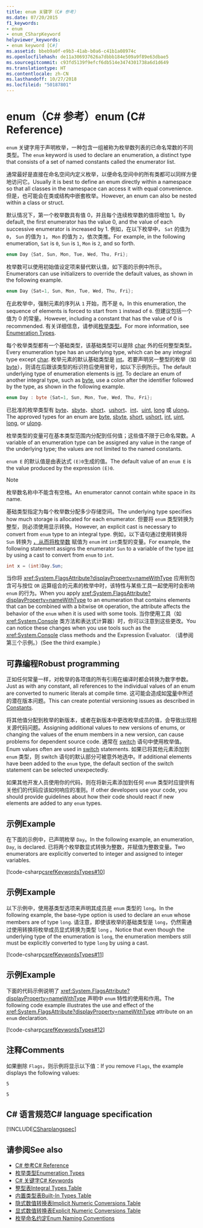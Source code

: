 ```yaml
---
title: enum 关键字（C# 参考）
ms.date: 07/20/2015
f1_keywords:
- enum
- enum_CSharpKeyword
helpviewer_keywords:
- enum keyword [C#]
ms.assetid: bbeb9a0f-e9b3-41ab-b0a6-c41b1a08974c
ms.openlocfilehash: de11a306937626a7dbbb184e509a9f89e63dbae5
ms.sourcegitcommit: c93fd5139f9efcf6db514e3474301738a6d1d649
ms.translationtype: HT
ms.contentlocale: zh-CN
ms.lasthandoff: 10/27/2018
ms.locfileid: "50187801"
---
```

# <a name="enum-c-reference"></a><span data-ttu-id="035ee-102">enum（C# 参考）</span><span class="sxs-lookup"><span data-stu-id="035ee-102">enum (C# Reference)</span></span>

<span data-ttu-id="035ee-103">`enum` 关键字用于声明枚举，一种包含一组被称为枚举数列表的已命名常数的不同类型。</span><span class="sxs-lookup"><span data-stu-id="035ee-103">The `enum` keyword is used to declare an enumeration, a distinct type that consists of a set of named constants called the enumerator list.</span></span>  

<span data-ttu-id="035ee-104">通常最好是直接在命名空间内定义枚举，以便命名空间中的所有类都可以同样方便地访问它。</span><span class="sxs-lookup"><span data-stu-id="035ee-104">Usually it is best to define an enum directly within a namespace so that all classes in the namespace can access it with equal convenience.</span></span> <span data-ttu-id="035ee-105">但是，也可能会在类或结构中嵌套枚举。</span><span class="sxs-lookup"><span data-stu-id="035ee-105">However, an enum can also be nested within a class or struct.</span></span>

<span data-ttu-id="035ee-106">默认情况下，第一个枚举数具有值 0，并且每个连续枚举数的值将增加 1。</span><span class="sxs-lookup"><span data-stu-id="035ee-106">By default, the first enumerator has the value 0, and the value of each successive enumerator is increased by 1.</span></span> <span data-ttu-id="035ee-107">例如，在以下枚举中， `Sat` 的值为 `0`， `Sun` 的值为 `1`， `Mon` 的值为 `2`，依次类推。</span><span class="sxs-lookup"><span data-stu-id="035ee-107">For example, in the following enumeration, `Sat` is `0`, `Sun` is `1`, `Mon` is `2`, and so forth.</span></span>

```csharp
enum Day {Sat, Sun, Mon, Tue, Wed, Thu, Fri};
```

<span data-ttu-id="035ee-108">枚举数可以使用初始值设定项来替代默认值，如下面的示例中所示。</span><span class="sxs-lookup"><span data-stu-id="035ee-108">Enumerators can use initializers to override the default values, as shown in the following example.</span></span>

```csharp
enum Day {Sat=1, Sun, Mon, Tue, Wed, Thu, Fri};
```

<span data-ttu-id="035ee-109">在此枚举中，强制元素的序列从 `1` 开始，而不是 `0`。</span><span class="sxs-lookup"><span data-stu-id="035ee-109">In this enumeration, the sequence of elements is forced to start from `1` instead of `0`.</span></span> <span data-ttu-id="035ee-110">但建议包括一个值为 0 的常量。</span><span class="sxs-lookup"><span data-stu-id="035ee-110">However, including a constant that has the value of 0 is recommended.</span></span> <span data-ttu-id="035ee-111">有关详细信息，请参阅[枚举类型](../../programming-guide/enumeration-types.md)。</span><span class="sxs-lookup"><span data-stu-id="035ee-111">For more information, see [Enumeration Types](../../programming-guide/enumeration-types.md).</span></span>

<span data-ttu-id="035ee-112">每个枚举类型都有一个基础类型，该基础类型可以是除 [char](char.md) 外的任何整型类型。</span><span class="sxs-lookup"><span data-stu-id="035ee-112">Every enumeration type has an underlying type, which can be any integral type except [char](char.md).</span></span> <span data-ttu-id="035ee-113">枚举元素的默认基础类型是 [int](int.md)。若要声明另一整型的枚举（如 [byte](byte.md)），则请在后跟该类型的标识符后使用冒号，如以下示例所示。</span><span class="sxs-lookup"><span data-stu-id="035ee-113">The default underlying type of enumeration elements is [int](int.md). To declare an enum of another integral type, such as [byte](byte.md), use a colon after the identifier followed by the type, as shown in the following example.</span></span>

```csharp
enum Day : byte {Sat=1, Sun, Mon, Tue, Wed, Thu, Fri};
```

<span data-ttu-id="035ee-114">已批准的枚举类型有 [byte](byte.md)、[sbyte](sbyte.md)、[short](short.md)、[ushort](ushort.md)、[int](int.md)、[uint](uint.md), [long](long.md) 或 [ulong](ulong.md)。</span><span class="sxs-lookup"><span data-stu-id="035ee-114">The approved types for an enum are [byte](byte.md), [sbyte](sbyte.md), [short](short.md), [ushort](ushort.md), [int](int.md), [uint](uint.md), [long](long.md), or [ulong](ulong.md).</span></span>

<span data-ttu-id="035ee-115">枚举类型的变量可在基本类型范围内分配到任何值；这些值不限于已命名常数。</span><span class="sxs-lookup"><span data-stu-id="035ee-115">A variable of an enumeration type can be assigned any value in the range of the underlying type; the values are not limited to the named constants.</span></span>

<span data-ttu-id="035ee-116">`enum E` 的默认值是由表达式 `(E)0`生成的值。</span><span class="sxs-lookup"><span data-stu-id="035ee-116">The default value of an `enum E` is the value produced by the expression `(E)0`.</span></span>

> [!NOTE]
> <span data-ttu-id="035ee-117">枚举数名称中不能含有空格。</span><span class="sxs-lookup"><span data-stu-id="035ee-117">An enumerator cannot contain white space in its name.</span></span>

<span data-ttu-id="035ee-118">基础类型指定为每个枚举数分配多少存储空间。</span><span class="sxs-lookup"><span data-stu-id="035ee-118">The underlying type specifies how much storage is allocated for each enumerator.</span></span> <span data-ttu-id="035ee-119">但要将 `enum` 类型转换为整型，则必须使用显示转换。</span><span class="sxs-lookup"><span data-stu-id="035ee-119">However, an explicit cast is necessary to convert from `enum` type to an integral type.</span></span> <span data-ttu-id="035ee-120">例如，以下语句通过使用转换将 `Sun` 转换为 [，从而将枚举数](int.md) 赋值为 `enum` int `int`类型的变量。</span><span class="sxs-lookup"><span data-stu-id="035ee-120">For example, the following statement assigns the enumerator `Sun` to a variable of the type [int](int.md) by using a cast to convert from `enum` to `int`.</span></span>

```csharp
int x = (int)Day.Sun;
```

<span data-ttu-id="035ee-121">当你将 <xref:System.FlagsAttribute?displayProperty=nameWithType> 应用到包含可与按位 `OR` 运算组合的元素的枚举中时，该特性与某些工具一起使用时会影响 `enum` 的行为。</span><span class="sxs-lookup"><span data-stu-id="035ee-121">When you apply <xref:System.FlagsAttribute?displayProperty=nameWithType> to an enumeration that contains elements that can be combined with a bitwise `OR` operation, the attribute affects the behavior of the `enum` when it is used with some tools.</span></span> <span data-ttu-id="035ee-122">当你使用工具（如 <xref:System.Console> 类方法和表达式计算器）时，你可以注意到这些更改。</span><span class="sxs-lookup"><span data-stu-id="035ee-122">You can notice these changes when you use tools such as the <xref:System.Console> class methods and the Expression Evaluator.</span></span> <span data-ttu-id="035ee-123">（请参阅第三个示例。）</span><span class="sxs-lookup"><span data-stu-id="035ee-123">(See the third example.)</span></span>

## <a name="robust-programming"></a><span data-ttu-id="035ee-124">可靠编程</span><span class="sxs-lookup"><span data-stu-id="035ee-124">Robust programming</span></span>

<span data-ttu-id="035ee-125">正如任何常量一样，对枚举的各项值的所有引用在编译时都会转换为数字参数。</span><span class="sxs-lookup"><span data-stu-id="035ee-125">Just as with any constant, all references to the individual values of an enum are converted to numeric literals at compile time.</span></span> <span data-ttu-id="035ee-126">这可能会造成如[常量](../../programming-guide/classes-and-structs/constants.md)中所述的潜在版本问题。</span><span class="sxs-lookup"><span data-stu-id="035ee-126">This can create potential versioning issues as described in [Constants](../../programming-guide/classes-and-structs/constants.md).</span></span>

<span data-ttu-id="035ee-127">将其他值分配到枚举的新版本，或者在新版本中更改枚举成员的值，会导致出现相关源代码问题。</span><span class="sxs-lookup"><span data-stu-id="035ee-127">Assigning additional values to new versions of enums, or changing the values of the enum members in a new version, can cause problems for dependent source code.</span></span> <span data-ttu-id="035ee-128">通常在 [switch](switch.md) 语句中使用枚举值。</span><span class="sxs-lookup"><span data-stu-id="035ee-128">Enum values often are used in [switch](switch.md) statements.</span></span> <span data-ttu-id="035ee-129">如果已将其他元素添加到 `enum` 类型，则 switch 语句的默认部分可被意外地选中。</span><span class="sxs-lookup"><span data-stu-id="035ee-129">If additional elements have been added to the `enum` type, the default section of the switch statement can be selected unexpectedly.</span></span>

<span data-ttu-id="035ee-130">如果其他开发人员使用你的代码，则在将新元素添加到任何 `enum` 类型时应提供有关他们的代码应该如何响应的准则。</span><span class="sxs-lookup"><span data-stu-id="035ee-130">If other developers use your code, you should provide guidelines about how their code should react if new elements are added to any `enum` types.</span></span>

## <a name="example"></a><span data-ttu-id="035ee-131">示例</span><span class="sxs-lookup"><span data-stu-id="035ee-131">Example</span></span>

<span data-ttu-id="035ee-132">在下面的示例中，已声明枚举 `Day`。</span><span class="sxs-lookup"><span data-stu-id="035ee-132">In the following example, an enumeration, `Day`, is declared.</span></span> <span data-ttu-id="035ee-133">已将两个枚举数显式转换为整数，并赋值为整数变量。</span><span class="sxs-lookup"><span data-stu-id="035ee-133">Two enumerators are explicitly converted to integer and assigned to integer variables.</span></span>

[!code-csharp[csrefKeywordsTypes#10](~/samples/snippets/csharp/VS_Snippets_VBCSharp/csrefKeywordsTypes/CS/keywordsTypes.cs#10)]

## <a name="example"></a><span data-ttu-id="035ee-134">示例</span><span class="sxs-lookup"><span data-stu-id="035ee-134">Example</span></span>

<span data-ttu-id="035ee-135">以下示例中，使用基类型选项来声明其成员是 `enum` 类型的 `long`。</span><span class="sxs-lookup"><span data-stu-id="035ee-135">In the following example, the base-type option is used to declare an `enum` whose members are of type `long`.</span></span> <span data-ttu-id="035ee-136">请注意，即使该枚举的基础类型是 `long`，仍然需通过使用转换将枚举成员显式转换为类型 `long` 。</span><span class="sxs-lookup"><span data-stu-id="035ee-136">Notice that even though the underlying type of the enumeration is `long`, the enumeration members still must be explicitly converted to type `long` by using a cast.</span></span>

[!code-csharp[csrefKeywordsTypes#11](~/samples/snippets/csharp/VS_Snippets_VBCSharp/csrefKeywordsTypes/CS/keywordsTypes.cs#11)]

## <a name="example"></a><span data-ttu-id="035ee-137">示例</span><span class="sxs-lookup"><span data-stu-id="035ee-137">Example</span></span>

<span data-ttu-id="035ee-138">下面的代码示例说明了 <xref:System.FlagsAttribute?displayProperty=nameWithType> 声明中 `enum` 特性的使用和作用。</span><span class="sxs-lookup"><span data-stu-id="035ee-138">The following code example illustrates the use and effect of the <xref:System.FlagsAttribute?displayProperty=nameWithType> attribute on an `enum` declaration.</span></span>

[!code-csharp[csrefKeywordsTypes#12](~/samples/snippets/csharp/VS_Snippets_VBCSharp/csrefKeywordsTypes/CS/keywordsTypes.cs#12)]

## <a name="comments"></a><span data-ttu-id="035ee-139">注释</span><span class="sxs-lookup"><span data-stu-id="035ee-139">Comments</span></span>

<span data-ttu-id="035ee-140">如果删除 `Flags`，则示例将显示以下值：</span><span class="sxs-lookup"><span data-stu-id="035ee-140">If you remove `Flags`, the example displays the following values:</span></span>

`5`

`5`

## <a name="c-language-specification"></a><span data-ttu-id="035ee-141">C# 语言规范</span><span class="sxs-lookup"><span data-stu-id="035ee-141">C# language specification</span></span>

[!INCLUDE[CSharplangspec](~/includes/csharplangspec-md.md)]

## <a name="see-also"></a><span data-ttu-id="035ee-142">请参阅</span><span class="sxs-lookup"><span data-stu-id="035ee-142">See also</span></span>

- [<span data-ttu-id="035ee-143">C# 参考</span><span class="sxs-lookup"><span data-stu-id="035ee-143">C# Reference</span></span>](../index.md)  
- [<span data-ttu-id="035ee-144">枚举类型</span><span class="sxs-lookup"><span data-stu-id="035ee-144">Enumeration Types</span></span>](../../programming-guide/enumeration-types.md)  
- [<span data-ttu-id="035ee-145">C# 关键字</span><span class="sxs-lookup"><span data-stu-id="035ee-145">C# Keywords</span></span>](index.md)  
- [<span data-ttu-id="035ee-146">整型表</span><span class="sxs-lookup"><span data-stu-id="035ee-146">Integral Types Table</span></span>](integral-types-table.md)  
- [<span data-ttu-id="035ee-147">内置类型表</span><span class="sxs-lookup"><span data-stu-id="035ee-147">Built-In Types Table</span></span>](built-in-types-table.md)  
- [<span data-ttu-id="035ee-148">隐式数值转换表</span><span class="sxs-lookup"><span data-stu-id="035ee-148">Implicit Numeric Conversions Table</span></span>](implicit-numeric-conversions-table.md)  
- [<span data-ttu-id="035ee-149">显式数值转换表</span><span class="sxs-lookup"><span data-stu-id="035ee-149">Explicit Numeric Conversions Table</span></span>](explicit-numeric-conversions-table.md)  
- [<span data-ttu-id="035ee-150">枚举命名约定</span><span class="sxs-lookup"><span data-stu-id="035ee-150">Enum Naming Conventions</span></span>](../../../standard/design-guidelines/names-of-classes-structs-and-interfaces.md#naming-enumerations)
